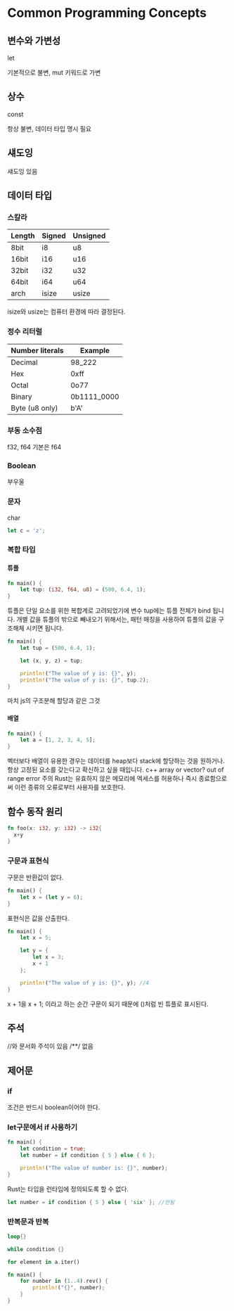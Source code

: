 # Common Programming Concepts

## 변수와 가변성

let

기본적으로 불변, mut 키워드로 가변

## 상수

const

항상 불변, 데이터 타입 명시 필요

## 섀도잉

섀도잉 있음

## 데이터 타입

### 스칼라

| Length | Signed | Unsigned |
| ------ | ------ | -------- |
| 8bit   | i8     | u8       |
| 16bit  | i16    | u16      |
| 32bit  | i32    | u32      |
| 64bit  | i64    | u64      |
| arch   | isize  | usize    |

isize와 usize는 컴퓨터 환경에 따라 결정된다.

### 정수 리터럴

| Number literals | Example     |
| --------------- | ----------- |
| Decimal         | 98_222      |
| Hex             | 0xff        |
| Octal           | 0o77        |
| Binary          | 0b1111_0000 |
| Byte (u8 only)  | b'A'        |

### 부동 소수점

f32, f64
기본은 f64

### Boolean

부우울

### 문자

char

```rust
let c = 'z';
```

### 복합 타입

#### 튜플

```rust
fn main() {
    let tup: (i32, f64, u8) = (500, 6.4, 1);
}
```

튜플은 단일 요소를 위한 복합계로 고려되었기에 변수 tup에는 튜플 전체가 bind 됩니다. 개별 값을 튜플의 밖으로 빼내오기 위해서는, 패턴 매칭을 사용하여 튜플의 값을 구조해체 시키면 됩니다.

```rust
fn main() {
    let tup = (500, 6.4, 1);

    let (x, y, z) = tup;

    println!("The value of y is: {}", y);
    println!("The value of y is: {}", tup.2);
}
```

마치 js의 구조분해 할당과 같은 그것

#### 배열

```rust
fn main() {
    let a = [1, 2, 3, 4, 5];
}
```

벡터보다 배열이 유용한 경우는 데이터를 heap보다 stack에 할당하는 것을 원하거나. 항상 고정된 요소를 갖는다고 확신하고 싶을 때입니다.
c++ array or vector?
out of range error 주의
Rust는 유효하지 않은 메모리에 엑세스를 허용하나 즉시 종료함으로써 이런 종류의 오류로부터 사용자를 보호한다.

## 함수 동작 원리

```rust
fn foo(x: i32, y: i32) -> i32{
  x+y
}
```

### 구문과 표현식

구문은 반환값이 없다.

```rust
fn main() {
    let x = (let y = 6);
}
```

표현식은 값을 산출한다.

```rust
fn main() {
    let x = 5;

    let y = {
        let x = 3;
        x + 1
    };

    println!("The value of y is: {}", y); //4
}
```

x + 1을 x + 1; 이라고 하는 순간 구문이 되기 때문에 ()처럼 빈 튜플로 표시된다.

## 주석

//와 문서화 주석이 있음
/\*\*/ 없음

## 제어문

### if

조건은 반드시 boolean이어야 한다.

### let구문에서 if 사용하기

```rust
fn main() {
    let condition = true;
    let number = if condition { 5 } else { 6 };

    println!("The value of number is: {}", number);
}
```

Rust는 타입을 런타임에 정의되도록 할 수 없다.

```rust
let number = if condition { 5 } else { 'six' }; //안됨
```

### 반복문과 반복

```rust
loop{}

while condition {}

for element in a.iter()

fn main() {
    for number in (1..4).rev() {
        println!("{}", number);
    }
}
```

